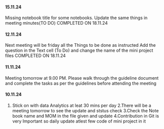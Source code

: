 #### 15.11.24
Missing notebook title for some notebooks. Update the same things in meeting minutes(TO DO) COMPLETED ON 18.11.24

#### 12.11.24
Next meeting will be friday 
all the Things to be done as instructed
Add the question in the Text cell (To Do) and change the name of the mini project files COMPLETED ON 18.11.24

#### 11.11.24
Meeting tomorrow at 9.00 PM. Please walk through the guideline document and complete the tasks as per the guidelines before attending the meeting

#### 10.11.24
1. Stick on with data Analytics at leat 30 mins per day
2.There will be a meeting tomorrow to see the update and ststus check
3.Check the Note book name and MOM in the file given and update
4.Contribution in Git is very Important so daily update atlest few code of mini project in it
